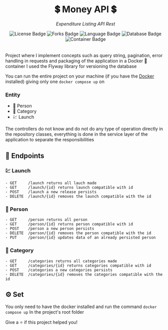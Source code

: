 <h1 align="center">💲 Money API 💲</h1>
<p align="center"><i>Expenditure Listing API Rest</i></p>
<div align="center">
<img src="https://img.shields.io/github/license/RafaelLisboa/money-api" alt="License Badge"/>
<img src="https://img.shields.io/github/forks/RafaelLisboa/money-api" alt="Forks Badge"/>
<img src="https://img.shields.io/badge/language-Java-orange" alt="Language Badge"/>
<img src="https://img.shields.io/badge/db-MySQL-blue" alt="Database Badge" >
<img src="https://img.shields.io/badge/container-docker-blue" alt="Container Badge" >
</div>
<br>
<br>
Project where I implement concepts such as query string, pagination, error handling in requests and packaging of the application in a Docker 🐳 container I used the Flyway library for versioning the database


You can run the entire project on your machine (if you have the <a href="https://www.docker.com/">Docker<a/> installed) giving only one `docker compose up` on

### Entity
  - 🧑 Person
  - 💱 Category
  - 💹 Launch

The controllers do not know and do not do any type of operation directly in the repository classes, everything is done in the service layer of the application to separate the responsibilities

## 🔁 Endpoints
  ### 💹 Launch
    - GET     /launch returns all lauch made
    - GET     /launch/{id} returns launch compatible with id
    - POST    /launch a new release persists
    - DELETE  /launch/{id} removes the launch compatible with the id

  ### 🧑 Person
    - GET     /person returns all person
    - GET     /person/{id} returns person compatible with id
    - POST    /person a new person persists
    - DELETE  /person/{id} removes the person compatible with the id
    - PUT     /person/{id} updates data of an already persisted person
  
  ### 💱 Category
    - GET     /categories returns all categories made
    - GET     /categories/{id} returns categories compatible with id
    - POST    /categories a new categories persists
    - DELETE  /categories/{id} removes the categories compatible with the id


## ⚙ Set
  You only need to have the docker installed and run the command
  `docker compose up`
  In the project's root folder

Give a ⭐️ if this project helped you!
